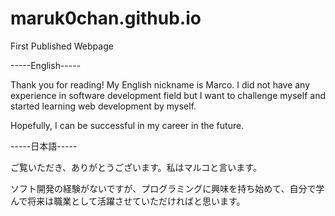 # maruk0chan.github.io
First Published Webpage

-----English-----

Thank you for reading!
My English nickname is Marco. I did not have any experience in software development field but I want to challenge myself and started learning web development by myself.

Hopefully, I can be successful in my career in the future.

-----日本語-----

ご覧いただき、ありがとうございます。私はマルコと言います。

ソフト開発の経験がないですが、プログラミングに興味を持ち始めて、自分で学んで将来は職業として活躍させていただければと思います。
